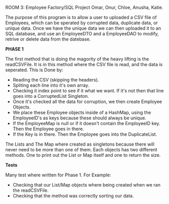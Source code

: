 ROOM 3: Employee Factory/SQL Project
Omar, Onur, Chloe, Anusha, Katie.

The purpose of this program is to allow a user to uploaded a CSV file of Employees, which can be sperated by corrupted data, duplicate data, or unique data.
Once we have the unique data we can then uploaded it to an SQL database, and use an EmployeeDTO and a EmployeeDAO to modify, retrive or delete data from the datebase.

**PHASE 1**

The first method that is doing the magority of the heavy lifting is the readCSVFile.
It is in this method where the CSV file is read, and the data is seperated.
This is Done by:
- Reading the CSV (skipping the headers).
- Spliting each line into it's own array.
- Checking it index point to see if it what we want. If it's not then that line goes into a CorruptedList Singleton.
- Once it's checked all the data for corruption, we then create Employee Objects.
- We place these Employee objects inside of a HashMap, using the EmployeeID's as keys because these should always be unique.
- If the EmployeeMap is null or if it doesn't contain the EmployeeID key. Then the Employee goes in there.
- If the Key is in there. Then the Employee goes into the DuplicateList.

The Lists and The Map where created as singletons because there will never need to be more than one of them. Each objects has two different methods. One to print out the List or Map itself and one to return the size.

**Tests**

Many test where written for Phase 1. 
For Example:
- Checking that our List/Map objects where being created when we ran the readCSVFile.
- Checking that the method was correctly sorting our data.